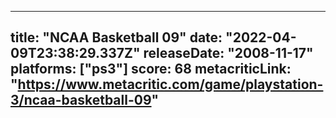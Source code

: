 
---
title: "NCAA Basketball 09"
date: "2022-04-09T23:38:29.337Z"
releaseDate: "2008-11-17"
platforms: ["ps3"]
score: 68
metacriticLink: "https://www.metacritic.com/game/playstation-3/ncaa-basketball-09"
---
